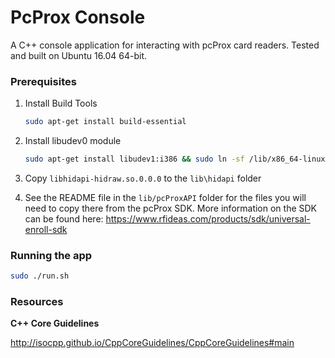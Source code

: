 # PcProx Console

A C++ console application for interacting with pcProx card readers. Tested and built on Ubuntu 16.04 64-bit.

### Prerequisites

1. Install Build Tools

    ```bash
    sudo apt-get install build-essential
    ```

2. Install libudev0 module

    ```bash
    sudo apt-get install libudev1:i386 && sudo ln -sf /lib/x86_64-linux-gnu/libudev.so.1 /lib/x86_64-linux-gnu/libudev.so.0
    ```

3. Copy `libhidapi-hidraw.so.0.0.0` to the `lib\hidapi` folder

4. See the README file in the `lib/pcProxAPI` folder for the files you will need to copy there from the pcProx SDK. More information on the SDK can be found here: https://www.rfideas.com/products/sdk/universal-enroll-sdk

### Running the app

```bash
sudo ./run.sh
```

### Resources

**C++ Core Guidelines**

http://isocpp.github.io/CppCoreGuidelines/CppCoreGuidelines#main
